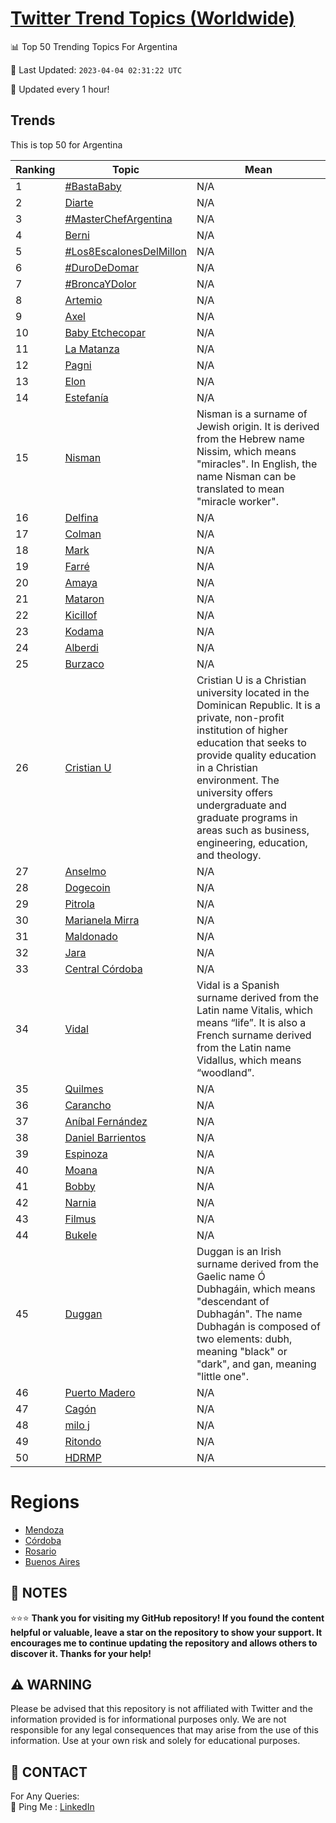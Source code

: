 [Twitter Trend Topics (Worldwide)](https://github.com/ErcinDedeoglu/Twitter-Trend-Topics)
==========


📊 Top 50 Trending Topics For Argentina

📆 Last Updated: `2023-04-04 02:31:22 UTC`

🔧 Updated every 1 hour!


## Trends

This is top 50 for Argentina

| Ranking | Topic | Mean |
| ------- | ------------ | ------------ |
| 1 | [#BastaBaby](http://twitter.com/search?q=%23BastaBaby) | N/A |
| 2 | [Diarte](http://twitter.com/search?q=Diarte) | N/A |
| 3 | [#MasterChefArgentina](http://twitter.com/search?q=%23MasterChefArgentina) | N/A |
| 4 | [Berni](http://twitter.com/search?q=Berni) | N/A |
| 5 | [#Los8EscalonesDelMillon](http://twitter.com/search?q=%23Los8EscalonesDelMillon) | N/A |
| 6 | [#DuroDeDomar](http://twitter.com/search?q=%23DuroDeDomar) | N/A |
| 7 | [#BroncaYDolor](http://twitter.com/search?q=%23BroncaYDolor) | N/A |
| 8 | [Artemio](http://twitter.com/search?q=Artemio) | N/A |
| 9 | [Axel](http://twitter.com/search?q=Axel) | N/A |
| 10 | [Baby Etchecopar](http://twitter.com/search?q=Baby+Etchecopar) | N/A |
| 11 | [La Matanza](http://twitter.com/search?q=La+Matanza) | N/A |
| 12 | [Pagni](http://twitter.com/search?q=Pagni) | N/A |
| 13 | [Elon](http://twitter.com/search?q=Elon) | N/A |
| 14 | [Estefanía](http://twitter.com/search?q=Estefan%c3%ada) | N/A |
| 15 | [Nisman](http://twitter.com/search?q=Nisman) | Nisman is a surname of Jewish origin. It is derived from the Hebrew name Nissim, which means "miracles". In English, the name Nisman can be translated to mean "miracle worker". |
| 16 | [Delfina](http://twitter.com/search?q=Delfina) | N/A |
| 17 | [Colman](http://twitter.com/search?q=Colman) | N/A |
| 18 | [Mark](http://twitter.com/search?q=Mark) | N/A |
| 19 | [Farré](http://twitter.com/search?q=Farr%c3%a9) | N/A |
| 20 | [Amaya](http://twitter.com/search?q=Amaya) | N/A |
| 21 | [Mataron](http://twitter.com/search?q=Mataron) | N/A |
| 22 | [Kicillof](http://twitter.com/search?q=Kicillof) | N/A |
| 23 | [Kodama](http://twitter.com/search?q=Kodama) | N/A |
| 24 | [Alberdi](http://twitter.com/search?q=Alberdi) | N/A |
| 25 | [Burzaco](http://twitter.com/search?q=Burzaco) | N/A |
| 26 | [Cristian U](http://twitter.com/search?q=Cristian+U) | Cristian U is a Christian university located in the Dominican Republic. It is a private, non-profit institution of higher education that seeks to provide quality education in a Christian environment. The university offers undergraduate and graduate programs in areas such as business, engineering, education, and theology. |
| 27 | [Anselmo](http://twitter.com/search?q=Anselmo) | N/A |
| 28 | [Dogecoin](http://twitter.com/search?q=Dogecoin) | N/A |
| 29 | [Pitrola](http://twitter.com/search?q=Pitrola) | N/A |
| 30 | [Marianela Mirra](http://twitter.com/search?q=Marianela+Mirra) | N/A |
| 31 | [Maldonado](http://twitter.com/search?q=Maldonado) | N/A |
| 32 | [Jara](http://twitter.com/search?q=Jara) | N/A |
| 33 | [Central Córdoba](http://twitter.com/search?q=Central+C%c3%b3rdoba) | N/A |
| 34 | [Vidal](http://twitter.com/search?q=Vidal) | Vidal is a Spanish surname derived from the Latin name Vitalis, which means “life”. It is also a French surname derived from the Latin name Vidallus, which means “woodland”. |
| 35 | [Quilmes](http://twitter.com/search?q=Quilmes) | N/A |
| 36 | [Carancho](http://twitter.com/search?q=Carancho) | N/A |
| 37 | [Aníbal Fernández](http://twitter.com/search?q=An%c3%adbal+Fern%c3%a1ndez) | N/A |
| 38 | [Daniel Barrientos](http://twitter.com/search?q=Daniel+Barrientos) | N/A |
| 39 | [Espinoza](http://twitter.com/search?q=Espinoza) | N/A |
| 40 | [Moana](http://twitter.com/search?q=Moana) | N/A |
| 41 | [Bobby](http://twitter.com/search?q=Bobby) | N/A |
| 42 | [Narnia](http://twitter.com/search?q=Narnia) | N/A |
| 43 | [Filmus](http://twitter.com/search?q=Filmus) | N/A |
| 44 | [Bukele](http://twitter.com/search?q=Bukele) | N/A |
| 45 | [Duggan](http://twitter.com/search?q=Duggan) | Duggan is an Irish surname derived from the Gaelic name Ó Dubhagáin, which means "descendant of Dubhagán". The name Dubhagán is composed of two elements: dubh, meaning "black" or "dark", and gan, meaning "little one". |
| 46 | [Puerto Madero](http://twitter.com/search?q=Puerto+Madero) | N/A |
| 47 | [Cagón](http://twitter.com/search?q=Cag%c3%b3n) | N/A |
| 48 | [milo j](http://twitter.com/search?q=milo+j) | N/A |
| 49 | [Ritondo](http://twitter.com/search?q=Ritondo) | N/A |
| 50 | [HDRMP](http://twitter.com/search?q=HDRMP) | N/A |



# Regions

* [Mendoza](</Argentina/Mendoza.md>)
* [Córdoba](</Argentina/Córdoba.md>)
* [Rosario](</Argentina/Rosario.md>)
* [Buenos Aires](</Argentina/Buenos Aires.md>)



## 📝 NOTES

⭐⭐⭐ **Thank you for visiting my GitHub repository! If you found the content helpful or valuable, leave a star on the repository to show your support. It encourages me to continue updating the repository and allows others to discover it. Thanks for your help!**


## ⚠️ WARNING

Please be advised that this repository is not affiliated with Twitter and the information provided is for informational purposes only. We are not responsible for any legal consequences that may arise from the use of this information. Use at your own risk and solely for educational purposes.


## 📨 CONTACT

 For Any Queries:  
            🏓 Ping Me : [LinkedIn](https://www.linkedin.com/in/ercindedeoglu/)
